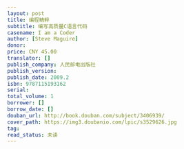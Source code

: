 ```yaml
---
layout: post
title: 编程精粹
subtitle: 编写高质量C语言代码
casename: I am a Coder
author: [Steve Maguire]
donor: 
price: CNY 45.00
translator: []
publish_company: 人民邮电出版社
publish_version: 
publish_date: 2009.2
isbn: 9787115193162
serial: 
total_volume: 1
borrower: []
borrow_date: []
douban_url: http://book.douban.com/subject/3406939/
cover_path: https://img3.doubanio.com/lpic/s3529626.jpg
tag: 
read_status: 未读
---
```

